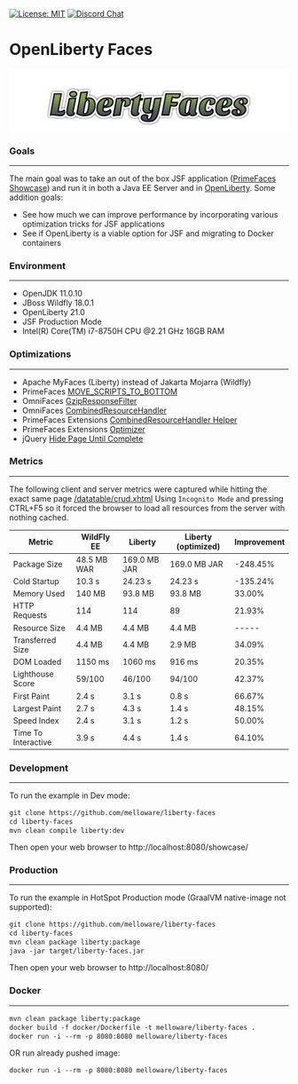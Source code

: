 [![License: MIT](https://img.shields.io/badge/License-MIT-yellow.svg)](https://opensource.org/licenses/MIT)
[![Discord Chat](https://img.shields.io/discord/591914197219016707.svg?color=7289da&label=chat&logo=discord&style=flat-square)](https://discord.gg/gzKFYnpmCY)

OpenLiberty Faces
==========================
[![LibertyFaces Logo](https://github.com/melloware/liberty-faces/blob/main/src/site/LibertyFaces.svg)](https://github.com/melloware/liberty-faces)


### Goals
***
The main goal was to take an out of the box JSF application ([PrimeFaces Showcase](https://github.com/primefaces/primefaces-showcase)) 
and run it in both a Java EE Server and in [OpenLiberty](https://openliberty.io/). 
Some addition goals:
- See how much we can improve performance by incorporating various optimization tricks for JSF applications
- See if OpenLiberty is a viable option for JSF and migrating to Docker containers

### Environment
***
- OpenJDK 11.0.10
- JBoss Wildfly 18.0.1
- OpenLiberty 21.0
- JSF Production Mode
- Intel(R) Core(TM) i7-8750H CPU @2.21 GHz 16GB RAM

### Optimizations
***
- Apache MyFaces (Liberty) instead of Jakarta Mojarra (Wildfly)
- PrimeFaces [MOVE_SCRIPTS_TO_BOTTOM](https://primefaces.github.io/primefaces/10_0_0/#/gettingstarted/configuration?id=configuration)
- OmniFaces [GzipResponseFilter](https://showcase.omnifaces.org/filters/GzipResponseFilter)
- OmniFaces [CombinedResourceHandler](https://showcase.omnifaces.org/resourcehandlers/CombinedResourceHandler)
- PrimeFaces Extensions [CombinedResourceHandler Helper](https://github.com/primefaces-extensions/primefaces-extensions/issues/293) 
- PrimeFaces Extensions [Optimizer](https://github.com/primefaces-extensions/resources-optimizer-maven-plugin)
- jQuery [Hide Page Until Complete](https://stackoverflow.com/questions/9550760/hide-page-until-everything-is-loaded-advanced/28129691#28129691)

### Metrics
***
The following client and server metrics were captured while hitting the exact same page [/datatable/crud.xhtml](https://www.primefaces.org/showcase/ui/data/datatable/crud.xhtml)
Using `Incognito Mode` and pressing CTRL+F5 so it forced the browser to load all resources from the server with nothing cached.

Metric                |  WildFly EE | Liberty        | Liberty (optimized) | Improvement |
----------------------| ----------  | ---------------| --------------------|-------------|
Package Size          | 48.5 MB WAR | 169.0 MB JAR   | 169.0 MB JAR        | -248.45%    |
Cold Startup          | 10.3 s      | 24.23 s        | 24.23 s             | -135.24%    |
Memory Used           | 140 MB      | 93.8 MB        | 93.8 MB             | 33.00%      |
HTTP Requests         | 114         | 114            | 89                  | 21.93%      |
Resource Size         | 4.4 MB      | 4.4 MB         | 4.4 MB              | -----       |
Transferred Size      | 4.4 MB      | 4.4 MB         | 2.9 MB              | 34.09%      |
DOM Loaded            | 1150 ms     | 1060 ms        | 916 ms              | 20.35%      |
Lighthouse Score      | 59/100      | 46/100         | 94/100              | 42.37%      |
First Paint           | 2.4 s       | 3.1 s          | 0.8 s               | 66.67%      |
Largest Paint         | 2.7 s       | 4.3 s          | 1.4 s               | 48.15%      |
Speed Index           | 2.4 s       | 3.1 s          | 1.2 s               | 50.00%      |
Time To Interactive   | 3.9 s       | 4.4 s          | 1.4 s               | 64.10%      |


### Development

***
To run the example in Dev mode:

```
git clone https://github.com/melloware/liberty-faces
cd liberty-faces
mvn clean compile liberty:dev
```

Then open your web browser to http://localhost:8080/showcase/

### Production

***
To run the example in HotSpot Production mode (GraalVM native-image not supported):

```
git clone https://github.com/melloware/liberty-faces
cd liberty-faces
mvn clean package liberty:package
java -jar target/liberty-faces.jar
```

Then open your web browser to http://localhost:8080/


### Docker

***
```
mvn clean package liberty:package
docker build -f docker/Dockerfile -t melloware/liberty-faces . 
docker run -i --rm -p 8080:8080 melloware/liberty-faces
```

OR run already pushed image:
```
docker run -i --rm -p 8080:8080 melloware/liberty-faces